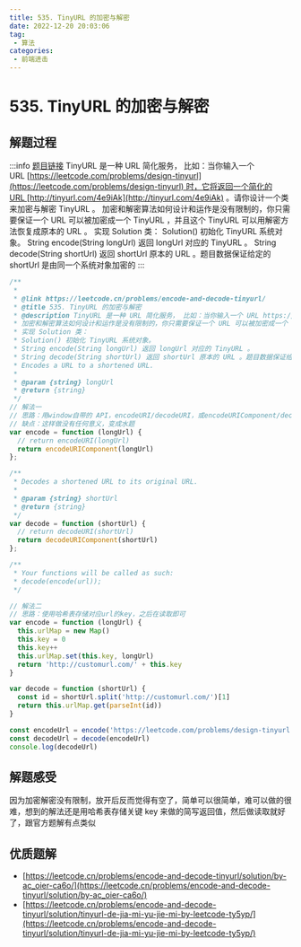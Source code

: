 ```yaml
---
title: 535. TinyURL 的加密与解密
date: 2022-12-20 20:03:06
tag:
 - 算法
categories:
 - 前端进击
---
```

# 535. TinyURL 的加密与解密
## 解题过程
:::info
[题目链接](https://leetcode.cn/problems/encode-and-decode-tinyurl/)
TinyURL 是一种 URL 简化服务， 比如：当你输入一个 URL [https://leetcode.com/problems/design-tinyurl](https://leetcode.com/problems/design-tinyurl) 时，它将返回一个简化的URL [http://tinyurl.com/4e9iAk](http://tinyurl.com/4e9iAk) 。请你设计一个类来加密与解密 TinyURL 。
加密和解密算法如何设计和运作是没有限制的，你只需要保证一个 URL 可以被加密成一个 TinyURL ，并且这个 TinyURL 可以用解密方法恢复成原本的 URL 。
实现 Solution 类：
Solution() 初始化 TinyURL 系统对象。
String encode(String longUrl) 返回 longUrl 对应的 TinyURL 。
String decode(String shortUrl) 返回 shortUrl 原本的 URL 。题目数据保证给定的 shortUrl 是由同一个系统对象加密的
:::
```javascript
/**
 *
 * @link https://leetcode.cn/problems/encode-and-decode-tinyurl/
 * @title 535. TinyURL 的加密与解密
 * @description TinyURL 是一种 URL 简化服务， 比如：当你输入一个 URL https://leetcode.com/problems/design-tinyurl 时，它将返回一个简化的URL http://tinyurl.com/4e9iAk 。请你设计一个类来加密与解密 TinyURL 。
 * 加密和解密算法如何设计和运作是没有限制的，你只需要保证一个 URL 可以被加密成一个 TinyURL ，并且这个 TinyURL 可以用解密方法恢复成原本的 URL 。
 * 实现 Solution 类：
 * Solution() 初始化 TinyURL 系统对象。
 * String encode(String longUrl) 返回 longUrl 对应的 TinyURL 。
 * String decode(String shortUrl) 返回 shortUrl 原本的 URL 。题目数据保证给定的 shortUrl 是由同一个系统对象加密的
 * Encodes a URL to a shortened URL.
 *
 * @param {string} longUrl
 * @return {string}
 */
// 解法一
// 思路：用window自带的 API，encodeURI/decodeURI，或encodeURIComponent/decodeURIComponent
// 缺点：这样做没有任何意义，变成水题
var encode = function (longUrl) {
  // return encodeURI(longUrl)
  return encodeURIComponent(longUrl)
};

/**
 * Decodes a shortened URL to its original URL.
 *
 * @param {string} shortUrl
 * @return {string}
 */
var decode = function (shortUrl) {
  // return decodeURI(shortUrl)
  return decodeURIComponent(shortUrl)
};

/**
 * Your functions will be called as such:
 * decode(encode(url));
 */

// 解法二
// 思路：使用哈希表存储对应url的key，之后在读取即可
var encode = function (longUrl) {
  this.urlMap = new Map()
  this.key = 0
  this.key++
  this.urlMap.set(this.key, longUrl)
  return 'http://customurl.com/' + this.key
}

var decode = function (shortUrl) {
  const id = shortUrl.split('http://customurl.com/')[1]
  return this.urlMap.get(parseInt(id))
}

const encodeUrl = encode('https://leetcode.com/problems/design-tinyurl')
const decodeUrl = decode(encodeUrl)
console.log(decodeUrl)
```
## 解题感受
因为加密解密没有限制，放开后反而觉得有空了，简单可以很简单，难可以做的很难，想到的解法还是用哈希表存储关键 key 来做的简写返回值，然后做读取就好了，跟官方题解有点类似
## 优质题解

- [https://leetcode.cn/problems/encode-and-decode-tinyurl/solution/by-ac_oier-ca6o/](https://leetcode.cn/problems/encode-and-decode-tinyurl/solution/by-ac_oier-ca6o/)
- [https://leetcode.cn/problems/encode-and-decode-tinyurl/solution/tinyurl-de-jia-mi-yu-jie-mi-by-leetcode-ty5yp/](https://leetcode.cn/problems/encode-and-decode-tinyurl/solution/tinyurl-de-jia-mi-yu-jie-mi-by-leetcode-ty5yp/)
